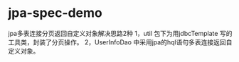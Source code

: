 # jpa-spec-demo
jpa多表连接分页返回自定义对象解决思路2种
1，util 包下为用jdbcTemplate 写的工具类，封装了分页操作。
2，UserInfoDao 中采用jpa的hql语句多表连接返回自定义对象。
